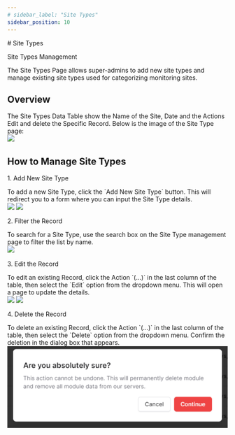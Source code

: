 ```yaml
---
# sidebar_label: "Site Types"
sidebar_position: 10
---
```


<link rel="stylesheet" href="path/to/custom.css"/>
<div class="ml-5"> 
# Site Types

<p class="font-light mt-5">Site Types Management</p>
<div class="mt-5">The Site Types Page allows super-admins to add new site types and manage existing site types used for categorizing monitoring sites.</div>

## Overview

<div class="mt-5">The Site Types Data Table show the Name of the Site, Date and the Actions Edit and delete the Specific Record. Below is the image of the Site Type page:</div>

<img src="/img/super-admin-site-type.png" class="w-auto h-auto my-8 border shadow-md"/>

## How to Manage Site Types

<p class="font-semibold mt-3">1.  Add New Site Type</p>
<div class="mt-5">To add a new Site Type, click the `Add New Site Type` button. This will redirect you to a form where you can input the Site Type details.</div>
<img src="/img/super-admin-site-type-add.png" class="w-auto h-auto my-8 border shadow-md"/>
<img src="/img/super-admin-site-type-add-page.png" class="w-auto h-auto my-8 border shadow-md"/>

<p class="font-semibold mt-3">2. Filter the Record</p>
<div class="mt-5">To search for a Site Type, use the search box on the Site Type management page to filter the list by name.</div>
<img src="/img/super-admin-site-type-search.png" class="w-auto h-auto my-8 border shadow-md"/>

<p class="font-semibold mt-3">3. Edit the Record</p>
<div class="mt-5">To edit an existing Record, click the Action `(...)` in the last column of the table, then select the `Edit` option from the dropdown menu. This will open a page to update the details.</div>
<img src="/img/super-admin-site-type-edit.png" class="w-auto h-auto my-8 border shadow-md"/>
<img src="/img/super-admin-site-type-edit-page.png" class="w-auto h-80 my-8 border shadow-md"/>

<p class="font-semibold mt-3">4. Delete the Record</p>
<div class="mt-5">To delete an existing Record, click the Action `(...)` in the last column of the table, then select the `Delete` option from the dropdown menu. Confirm the deletion in the dialog box that appears.</div>
<img src="https://github.com/aisaanwar62/Docusaurus-document/blob/main/static/img/moduledeletion.png?raw=true
" class="w-auto h-auto my-8 border shadow-md"/>

</div>
